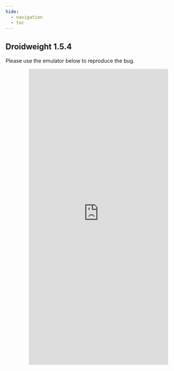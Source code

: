 ```yaml
---
hide:
  - navigation 
  - toc        
---
```


<style>
  .md-tabs {
  display: none;
  visibility: hidden;
  }
</style>

## Droidweight 1.5.4

Please use the emulator below to reproduce the bug.

<p align="center">
<iframe
  src="https://appetize.io/embed/p196f5yxu00hrxm0rpvryby4bc?device=nexus5&scale=75&orientation=portrait&osVersion=7.1"
  width="378px" height="800px" frameborder="0" scrolling="no"></iframe>
  </p>